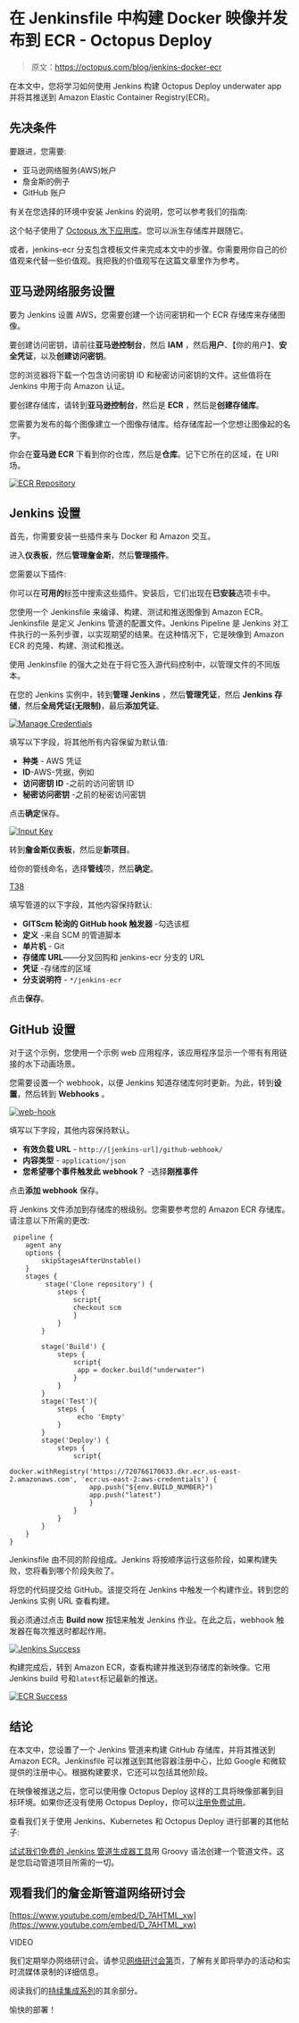 # 在 Jenkinsfile 中构建 Docker 映像并发布到 ECR - Octopus Deploy

> 原文：<https://octopus.com/blog/jenkins-docker-ecr>

在本文中，您将学习如何使用 Jenkins 构建 Octopus Deploy underwater app 并将其推送到 Amazon Elastic Container Registry(ECR)。

## 先决条件

要跟进，您需要:

*   亚马逊网络服务(AWS)帐户
*   詹金斯的例子
*   GitHub 账户

有关在您选择的环境中安装 Jenkins 的说明，您可以参考我们的指南:

这个帖子使用了 [Octopus 水下应用库](https://github.com/OctopusSamples/octopus-underwater-app)。您可以派生存储库并跟随它。

或者，jenkins-ecr 分支包含模板文件来完成本文中的步骤。你需要用你自己的价值观来代替一些价值观。我把我的价值观写在这篇文章里作为参考。

## 亚马逊网络服务设置

要为 Jenkins 设置 AWS，您需要创建一个访问密钥和一个 ECR 存储库来存储图像。

要创建访问密钥，请前往**亚马逊控制台**，然后 **IAM** ，然后**用户**、【你的用户】、**安全凭证**，以及**创建访问密钥**。

您的浏览器将下载一个包含访问密钥 ID 和秘密访问密钥的文件。这些值将在 Jenkins 中用于向 Amazon 认证。

要创建存储库，请转到**亚马逊控制台**，然后是 **ECR** ，然后是**创建存储库**。

您需要为发布的每个图像建立一个图像存储库。给存储库起一个您想让图像起的名字。

你会在**亚马逊 ECR** 下看到你的仓库，然后是**仓库**。记下它所在的区域，在 URI 场。

[![ECR Repository](img/4db8aa071a7f4fc1354822624d863613.png)](#)

## Jenkins 设置

首先，你需要安装一些插件来与 Docker 和 Amazon 交互。

进入**仪表板**，然后**管理詹金斯**，然后**管理插件**。

您需要以下插件:

你可以在**可用的**标签中搜索这些插件。安装后，它们出现在**已安装**选项卡中。

您使用一个 Jenkinsfile 来编译、构建、测试和推送图像到 Amazon ECR。Jenkinsfile 是定义 Jenkins 管道的配置文件。Jenkins Pipeline 是 Jenkins 对工件执行的一系列步骤，以实现期望的结果。在这种情况下，它是映像到 Amazon ECR 的克隆、构建、测试和推送。

使用 Jenkinsfile 的强大之处在于将它签入源代码控制中，以管理文件的不同版本。

在您的 Jenkins 实例中，转到**管理 Jenkins** ，然后**管理凭证**，然后 **Jenkins 存储**，然后**全局凭证(无限制)**，最后**添加凭证**。

[![Manage Credentials](img/27ec68cd8c40fd0c2528a6cec45019da.png)](#)

填写以下字段，将其他所有内容保留为默认值:

*   **种类** - AWS 凭证
*   **ID**-AWS-凭据，例如
*   **访问密钥 ID** -之前的访问密钥 ID
*   **秘密访问密钥** -之前的秘密访问密钥

点击**确定**保存。

[![Input Key](img/6be8d0c522684ce32a87e3897960fde4.png)](#)

转到**詹金斯仪表板**，然后是**新项目**。

给你的管线命名，选择**管线**项，然后**确定**。

[T38](#)

填写管道的以下字段，其他内容保持默认:

*   **GITScm 轮询的 GitHub hook 触发器** -勾选该框
*   **定义** -来自 SCM 的管道脚本
*   **单片机** - Git
*   **存储库 URL**——分叉回购和 jenkins-ecr 分支的 URL
*   **凭证** -存储库的区域
*   **分支说明符** - `*/jenkins-ecr`

点击**保存**。

## GitHub 设置

对于这个示例，您使用一个示例 web 应用程序，该应用程序显示一个带有有用链接的水下动画场景。

您需要设置一个 webhook，以便 Jenkins 知道存储库何时更新。为此，转到**设置**，然后转到 **Webhooks** 。

[![web-hook](img/f66da9da376548eebd78cb774f23c23c.png)](#)

填写以下字段，其他内容保持默认。

*   **有效负载 URL** - `http://[jenkins-url]/github-webhook/`
*   **内容类型** - `application/json`
*   **您希望哪个事件触发此 webhook？** -选择**刚推事件**

点击**添加 webhook** 保存。

将 Jenkins 文件添加到存储库的根级别。您需要参考您的 Amazon ECR 存储库。请注意以下所需的更改:

```
 pipeline {
    agent any
    options {
        skipStagesAfterUnstable()
    }
    stages {
         stage('Clone repository') { 
            steps { 
                script{
                checkout scm
                }
            }
        }

        stage('Build') { 
            steps { 
                script{
                 app = docker.build("underwater")
                }
            }
        }
        stage('Test'){
            steps {
                 echo 'Empty'
            }
        }
        stage('Deploy') {
            steps {
                script{
                        docker.withRegistry('https://720766170633.dkr.ecr.us-east-2.amazonaws.com', 'ecr:us-east-2:aws-credentials') {
                    app.push("${env.BUILD_NUMBER}")
                    app.push("latest")
                    }
                }
            }
        }
    }
} 
```

Jenkinsfile 由不同的阶段组成。Jenkins 将按顺序运行这些阶段，如果构建失败，您将看到哪个阶段失败了。

将您的代码提交给 GitHub。该提交将在 Jenkins 中触发一个构建作业。转到您的 Jenkins 实例 URL 查看构建。

我必须通过点击 **Build now** 按钮来触发 Jenkins 作业。在此之后，webhook 触发器在每次推送时都起作用。

[![Jenkins Success](img/7c1880e68eb0c067819517d3738e2a0e.png)](#)

构建完成后，转到 Amazon ECR，查看构建并推送到存储库的新映像。它用 Jenkins build 号和`latest`标记最新的推送。

[![ECR Success](img/f8c9b056a894e9f23d8fa21413c7d4b3.png)](#)

## 结论

在本文中，您设置了一个 Jenkins 管道来构建 GitHub 存储库，并将其推送到 Amazon ECR。Jenkinsfile 可以推送到其他容器注册中心，比如 Google 和微软提供的注册中心。根据构建要求，它还可以包括其他阶段。

在映像被推送之后，您可以使用像 Octopus Deploy 这样的工具将映像部署到目标环境。如果你还没有使用 Octopus Deploy，你可以[注册免费试用](https://octopus.com/start)。

查看我们关于使用 Jenkins、Kubernetes 和 Octopus Deploy 进行部署的其他帖子:

[试试我们免费的 Jenkins 管道生成器工具](https://oc.to/JenkinsPipelineGenerator)用 Groovy 语法创建一个管道文件。这是您启动管道项目所需的一切。

## 观看我们的詹金斯管道网络研讨会

[https://www.youtube.com/embed/D_7AHTML_xw](https://www.youtube.com/embed/D_7AHTML_xw)

VIDEO

我们定期举办网络研讨会。请参见[网络研讨会第](https://octopus.com/events)页，了解有关即将举办的活动和实时流媒体录制的详细信息。

阅读我们的[持续集成系列](https://octopus.com/blog/tag/CI%20Series)的其余部分。

愉快的部署！